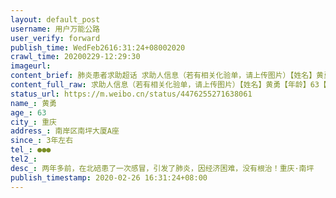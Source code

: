 ```yaml
---
layout: default_post
username: 用户万能公路
user_verify: forward
publish_time: WedFeb2616:31:24+08002020
crawl_time: 20200229-12:29:30
imageurl: 
content_brief: 肺炎患者求助超话 求助人信息（若有相关化验单，请上传图片）【姓名】黄勇【年龄】63【所在城市】重庆【所在小区、社区】南岸区南坪大厦A座【患病时间】3年左右【联系方式】●●●【其他紧急联系人】【病情描述】两年多前，在北碚患了一次感冒，引发了肺炎，因经济困难，没有根治！  ...全文
content_full_raw: 求助人信息（若有相关化验单，请上传图片）【姓名】黄勇【年龄】63【所在城市】重庆【所在小区、社区】南岸区南坪大厦A座【患病时间】3年左右【联系方式】●●●【其他紧急联系人】【病情描述】两年多前，在北碚患了一次感冒，引发了肺炎，因经济困难，没有根治！重庆·南坪
status_url: https://m.weibo.cn/status/4476255271638061
name_: 黄勇
age_: 63
city_: 重庆
address_: 南岸区南坪大厦A座
since_: 3年左右
tel_: ●●●
tel2_: 
desc_: 两年多前，在北碚患了一次感冒，引发了肺炎，因经济困难，没有根治！重庆·南坪
publish_timestamp: 2020-02-26 16:31:24+08:00
---
```

